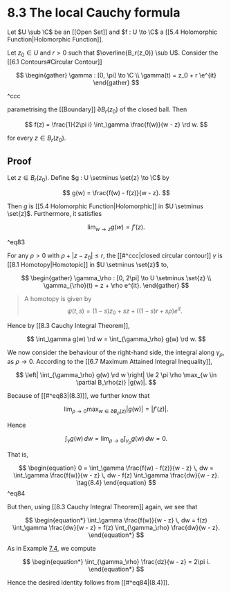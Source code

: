 # 8.3 The local Cauchy formula

Let $U \sub \C$ be an [[Open Set]] and $f : U \to \C$ a [[5.4 Holomorphic Function|Holomorphic Function]].

Let $z_0 \in U$ and $r > 0$ such that $\overline{B_r(z_0)} \sub U$. Consider the [[6.1 Contours#Circular Contour]]

$$
\begin{gather}
\gamma : [0, \pi] \to \C \\
\gamma(t) = z_0 + r \e^{it}
\end{gather}
$$

^ccc

parametrising the [[Boundary]] $\partial B_r(z_0)$ of the closed ball. Then

$$
f(z) = \frac{1}{2\pi i} \int_\gamma \frac{f(w)}{w - z} \rd w.
$$

for every $z \in B_r(z_0)$.

## Proof

Let $z \in B_r(z_0)$. Define $g : U \setminus \set{z} \to \C$ by

$$
g(w) = \frac{f(w) - f(z)}{w - z}.
$$

Then $g$ is [[5.4 Holomorphic Function|Holomorphic]] in $U \setminus \set{z}$. Furthermore, it satisfies

$$
\begin{equation}
\lim_{w \to z} g(w) = f'(z). \tag{8.3}
\end{equation}
$$

^eq83

For any $\rho > 0$ with $\rho + |z - z_0| \le r$, the [[#^ccc|closed circular contour]] $\gamma$ is [[8.1 Homotopy|Homotopic]] in $U \setminus \set{z}$ to,

$$
\begin{gather}
\gamma_\rho : [0, 2\pi] \to U \setminus \set{z} \\
\gamma_{\rho}(t) = z + \rho e^{it}.
\end{gather}
$$

> A homotopy is given by
> $$\psi(t, s) = (1 - s)z_0 + sz + ((1 - s)r + s\rho) e^{it}.$$

Hence by [[8.3 Cauchy Integral Theorem]],

$$
\int_\gamma g(w) \rd w = \int_{\gamma_\rho} g(w) \rd w.
$$

We now consider the behaviour of the right-hand side, the integral along $\gamma_\rho$, as $\rho \to 0$. According to the [[6.7 Maximum Attained Integral Inequality]],

$$
\left|
	\int_{\gamma_\rho} g(w) \rd w
\right| \le 2 \pi \rho \max_{w \in \partial B_\rho(z)} |g(w)|.
$$

Because of [[#^eq83|(8.3)]], we further know that

$$
\lim_{\rho \to 0} \max_{w \in \partial B_\rho(z)} |g(w)| = |f'(z)|.
$$

Hence

$$
\begin{equation*} \int_\gamma g(w) \, dw = \lim_{\rho \to 0} \int_{\gamma_\rho} g(w) \, dw = 0. \end{equation*}
$$

That is,

$$
\begin{equation} 0 = \int_\gamma \frac{f(w) - f(z)}{w - z} \, dw = \int_\gamma \frac{f(w)}{w - z} \, dw - f(z) \int_\gamma \frac{dw}{w - z}. \tag{8.4} \end{equation}
$$
^eq84

But then, using [[8.3 Cauchy Integral Theorem]] again, we see that

$$
\begin{equation*} \int_\gamma \frac{f(w)}{w - z} \, dw = f(z) \int_\gamma \frac{dw}{w - z} = f(z) \int_{\gamma_\rho} \frac{dw}{w - z}. \end{equation*}
$$


As in Example [7.4](the-local-cauchy-theorem.html#exm:pole), we compute

$$
\begin{equation*} \int_{\gamma_\rho} \frac{dz}{w - z} = 2\pi i. \end{equation*}
$$

Hence the desired identity follows from [[#^eq84|(8.4)]].
